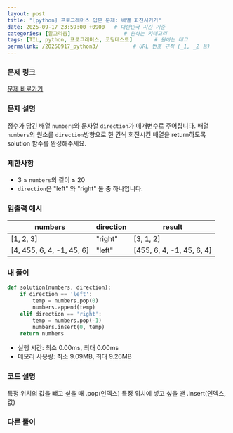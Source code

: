 ```yaml
---
layout: post
title: "[python] 프로그래머스 입문 문제: 배열 회전시키기"
date: 2025-09-17 23:59:00 +0900   # 대한민국 시간 기준
categories: [알고리즘]                 # 원하는 카테고리
tags: [TIL, python, 프로그래머스, 코딩테스트]       # 원하는 태그
permalink: /20250917_python3/           # URL 번호 규칙 (_1, _2 등)
---
```


### 문제 링크

[문제 바로가기](https://school.programmers.co.kr/learn/courses/30/lessons/120844)

### 문제 설명

정수가 담긴 배열 `numbers`와 문자열 `direction`가 매개변수로 주어집니다. 배열 `numbers`의 원소를 `direction`방향으로 한 칸씩 회전시킨 배열을 return하도록 solution 함수를 완성해주세요.



### 제한사항

- 3 ≤ `numbers`의 길이 ≤ 20
- `direction`은 "left" 와 "right" 둘 중 하나입니다.



### 입출력 예시

| numbers  | direction | result |
| --- | --- | --- | 
| [1, 2, 3] | "right" | [3, 1, 2] |
| [4, 455, 6, 4, -1, 45, 6] | "left" | [455, 6, 4, -1, 45, 6, 4] |


### 내 풀이

```python
def solution(numbers, direction):
    if direction == 'left':
        temp = numbers.pop(0)
        numbers.append(temp)
    elif direction == 'right':
        temp = numbers.pop(-1)
        numbers.insert(0, temp)
    return numbers
```

- 실행 시간: 최소 0.00ms, 최대 0.00ms
- 메모리 사용량: 최소 9.09MB, 최대 9.26MB



### 코드 설명
특정 위치의 값을 뺴고 싶을 때 .pop(인덱스)
특정 위치에 넣고 싶을 땐 .insert(인덱스, 값)



### 다른 풀이